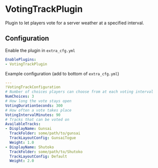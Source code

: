 ﻿# VotingTrackPlugin
Plugin to let players vote for a server weather at a specified interval.

## Configuration
Enable the plugin in `extra_cfg.yml`
```yaml
EnablePlugins:
- VotingTrackPlugin
```

Example configuration (add to bottom of `extra_cfg.yml`)
```yaml
---
!VotingTrackConfiguration
# Number of choices players can choose from at each voting interval
NumChoices: 3
# How long the vote stays open
VotingDurationSeconds: 300
# How often a vote takes place
VotingIntervalMinutes: 90
# Tracks that can be voted on
AvailableTracks:
- DisplayName: Gunsai
  TrackFolder: some/path/to/gunsai
  TrackLayoutConfig: GunsaiTogue
  Weight: 1.0
- DisplayName: Shutoko
  TrackFolder: some/path/to/Shutoko
  TrackLayoutConfig: Default
  Weight: 2.0
```
